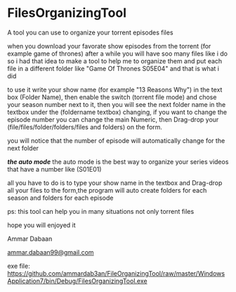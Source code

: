 # FilesOrganizingTool
A tool you can use to organize your torrent episodes files

when you download your favorate show episodes from the torrent (for example game of thrones)
after a while you will have soo many files like i do
so i had that idea to make a tool to help me to organize them and put each file in a different folder like "Game Of Thrones S05E04"
and that is what i did

to use it write your show name (for example "13 Reasons Why") in the text box (Folder Name),
then enable the switch (torrent file mode) and chose your season number next to it,
then you will see the next folder name in the textbox under the (foldername textbox) changing,
if you want to change the episode number you can change the main Numeric,
then Drag-drop your (file/files/folder/folders/files and folders) on the form.

you will notice that the number of episode will automatically change for the next folder

***the auto mode***
the auto mode is the best way to organize your series videos that have a number like (S01E01)

all you have to do is to type your show name in the textbox and Drag-drop all your files to the form,the program will auto create folders for each season and folders for each episode

ps: this tool can help you in many situations not only torrent files

hope you will enjoyed it

Ammar Dabaan

ammar.dabaan99@gmail.com

exe file:
https://github.com/ammardab3an/FileOrganizingTool/raw/master/WindowsApplication7/bin/Debug/FilesOrganizingTool.exe

